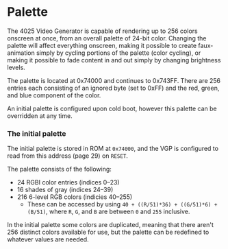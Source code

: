 # Palette

The 4025 Video Generator is capable of rendering up to 256 colors onscreen at once, from an overall palette of 24-bit color. Changing the palette will affect everything onscreen, making it possible to create faux-animation simply by cycling portions of the palette \(color cycling\), or making it possible to fade content in and out simply by changing brightness levels.

The palette is located at 0x74000 and continues to 0x743FF. There are 256 entries each consisting of an ignored byte \(set to 0xFF\) and the red, green, and blue component of the color. 

An initial palette is configured upon cold boot, however this palette can be overridden at any time.

### The initial palette

The initial palette is stored in ROM at `0x74000`, and the VGP is configured to read from this address \(page 29\) on `RESET`.

The palette consists of the following:

* 24 RGBI color entries \(indices 0–23\)
* 16 shades of gray \(indices 24–39\)
* 216 6-level RGB colors \(indicies 40–255\)
  * These can be accessed by using `40 + ((R/51)*36) + ((G/51)*6) + (B/51)`, where `R`, `G`, and `B` are between `0` and `255` inclusive.

In the initial palette some colors are duplicated, meaning that there aren't 256 distinct colors available for use, but the palette can be redefined to whatever values are needed.

